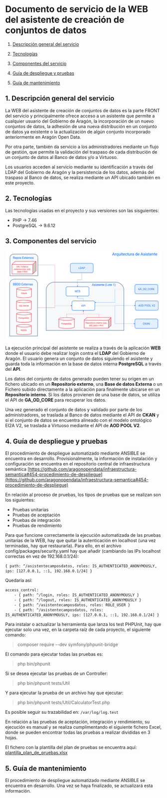 # Documento de servicio de la WEB del asistente de creación de conjuntos de datos

1.  [Descripción general del servicio](#1-descripción-general-del-proyecto)

2.  [Tecnologías](#2-tecnologías)

3.  [Componentes del servicio](#3-componentes-del-servicio)

4.  [Guía de despliegue y pruebas](#4-guía-de-despliegue-y-pruebas)

5.  [Guía de mantenimiento](#5-guía-de-mantenimiento)


## 1. Descripción general del servicio

La WEB del asistente de creación de conjuntos de datos es la parte FRONT del servicio y principalmente ofrece acceso a un asistente que permite a cualquier usuario del Gobierno de Aragón, la incorporación de un nuevo conjuntos de datos, la adhesión de una nueva distribución en un conjunto de datos ya existente o la actualización de algún conjunto incorporado anteriormente en Aragón Open Data. 

Por otra parte, también da servicio a los administradores mediante un flujo de gestión, que permite la validación del traspaso de cada distribución de un conjunto de datos al Banco de datos y/o a Virtuoso.

Los usuarios acceden al servicio mediante su identificación a través del LDAP del Gobierno de Aragón y la persistencia de los datos, además del traspaso al Banco de datos, se realiza mediante un API ubicado también en este proyecto.

## 2. Tecnologías

Las tecnologías usadas en el proyecto y sus versiones son las sisguientes:

- PHP -> 7.46
- PostgreSQL -> 9.6.12

## 3. Componentes del servicio

![](images/asistente_diagrama_arquitectura.png)

La ejecución principal del asistente se realiza a través de la aplicación **WEB** donde el usuario debe realizar login contra el **LDAP** del Gobierno de Aragón. El usuario genera un conjunto de datos siguiendo el asistente y guarda toda la información en la base de datos interna **PostgreSQL** a través del **API**.

Los datos del conjunto de datos generado pueden tener su origen en un fichero ubicado en un **Repositorio externo**, una **Base de datos Externa** o un Fichero subido directamente a la aplicación para finalmente ubicarse en un **Repositorio interno**. Si los datos provienen de una base de datos, se utiliza el API de **GA_OD_CORE** para recuperar los datos.

Una vez generado el conjunto de datos y validado por parte de los administradores, se traslada al Banco de datos mediante el API de **CKAN** y si el conjunto de datos se encuentra alineado con el modelo ontológico EI2A V2, se traslada a Virtuoso mediante el API de **AOD POOL V2**.

## 4. Guía de despliegue y pruebas

El procedimiento de despliegue automatizado mediante ANSIBLE se encuentra en desarrollo. Provisionalmente, la información de instalación y configuración se encuentra en el repositorio central de infraestructura semántica [https://github.com/aragonopendata/infraestructura-semantica#454-procedimiento-de-despliegue](https://github.com/aragonopendata/infraestructura-semantica#454-procedimiento-de-despliegue)

En relación al proceso de pruebas, los tipos de pruebas que se realizan son los siguientes:
- Pruebas unitarias
- Pruebas de aceptación
- Pruebas de integración
- Pruebas de rendimiento

Para que funcione correctamente la ejecución automatizada de las pruebas unitarias de la WEB, hay que quitar la autenticación en localhost (una vez terminadas, hay que restaurarla). Para ello, en el archivo config/packages/security.yaml hay que añadir (cambiando las IPs localhost correctas en vez de 192.168.0.1/24):
```
{ path: ^/asistentecamposdatos, roles: IS_AUTHENTICATED_ANONYMOUSLY, ips: [127.0.0.1, ::1, 192.168.0.1/24] }
```

Quedaría así:
```
access_control:
	- { path: ^/login, roles: IS_AUTHENTICATED_ANONYMOUSLY }
	- { path: ^/logout, roles: IS_AUTHENTICATED_ANONYMOUSLY }
	- { path: ^/asistentecamposdatos, roles: ROLE_USER }
	- { path: ^/asistentecamposdatos, roles: IS_AUTHENTICATED_ANONYMOUSLY, ips: [127.0.0.1, ::1, 192.168.0.1/24] } 
```

Para instalar o actualizar la herramienta que lanza los test PHPUnit, hay que ejecutar solo una vez, en la carpeta raíz de cada proyecto, el siguiente comando: 
> composer require --dev symfony/phpunit-bridge

El comando para ejecutar todas las pruebas es: 
> php bin/phpunit

Si se desea ejecutar las pruebas de un Controller:
> php bin/phpunit tests/Util

Y para ejecutar la prueba de un archivo hay que ejecutar:
> php bin/phpunit tests/Util/CalculatorTest.php

Es posible seguir su trazabilidad en:
```/var/log/log.test```


En relación a las pruebas de aceptación, integración y rendimiento, su ejecución es manual y se realiza cumplimentando el siguiente fichero Excel, donde se pueden encontrar todas las pruebas a realizar divididas en 3 hojas.

El fichero con la plantilla del plan de pruebas se encuentra aquí: [plantilla_plan_de_pruebas.xlsx](plantilla_plan_de_pruebas.xlsx)

## 5. Guía de mantenimiento

El procedimiento de despliegue automatizado mediante ANSIBLE se encuentra en desarrollo. Una vez se haya finalizado, se actualizará esta información.